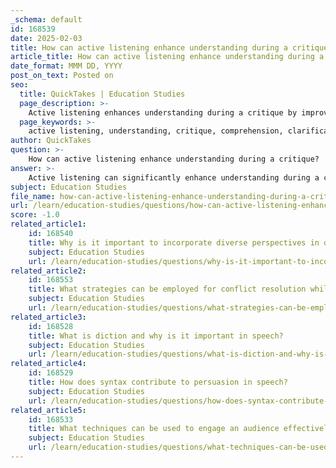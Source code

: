 ```yaml
---
_schema: default
id: 168539
date: 2025-02-03
title: How can active listening enhance understanding during a critique?
article_title: How can active listening enhance understanding during a critique?
date_format: MMM DD, YYYY
post_on_text: Posted on
seo:
  title: QuickTakes | Education Studies
  page_description: >-
    Active listening enhances understanding during a critique by improving comprehension, encouraging clarification, fostering respectful dialogue, facilitating constructive feedback, and promoting empathy, leading to more effective communication.
  page_keywords: >-
    active listening, understanding, critique, comprehension, clarification, respectful dialogue, constructive feedback, empathy, communication, productive discussions
author: QuickTakes
question: >-
    How can active listening enhance understanding during a critique?
answer: >-
    Active listening can significantly enhance understanding during a critique in several ways:\n\n1. **Enhances Comprehension**: Active listening involves fully concentrating on the speaker's words, which allows the listener to grasp not only the content of the critique but also the emotions and intentions behind it. This deeper understanding enables the listener to respond more thoughtfully and relevantly, leading to clearer communication.\n\n2. **Encourages Clarification**: By actively listening, participants can ask clarifying questions and summarize what has been said. This practice ensures that the listener accurately understands the critique and invites further elaboration from the speaker, which can lead to richer discussions and a more comprehensive understanding of the feedback.\n\n3. **Fosters Respectful Dialogue**: Demonstrating engagement through active listening shows respect for the speaker's perspective. This respect creates a more open and collaborative environment, which is essential for productive critiques, especially when differing opinions are present. It encourages a culture where participants feel valued and are more likely to share their thoughts openly.\n\n4. **Facilitates Constructive Feedback**: Active listening allows for the delivery and reception of constructive feedback in a considerate manner. When listeners are fully engaged, they can better understand the emotions and motivations behind the critique, making them more receptive to the feedback and more likely to act on it.\n\n5. **Promotes Empathy**: Active listening is closely linked to empathy, as it requires individuals to engage with the speaker's message on a deeper level. By understanding the speaker's perspective, listeners can bridge gaps between differing opinions and foster a more inclusive environment during critiques.\n\nIn summary, active listening enhances understanding during a critique by promoting comprehension, encouraging clarification, fostering respectful dialogue, facilitating constructive feedback, and promoting empathy. These elements are crucial for effective communication and can lead to more meaningful and productive discussions.
subject: Education Studies
file_name: how-can-active-listening-enhance-understanding-during-a-critique.md
url: /learn/education-studies/questions/how-can-active-listening-enhance-understanding-during-a-critique
score: -1.0
related_article1:
    id: 168540
    title: Why is it important to incorporate diverse perspectives in discussions?
    subject: Education Studies
    url: /learn/education-studies/questions/why-is-it-important-to-incorporate-diverse-perspectives-in-discussions
related_article2:
    id: 168553
    title: What strategies can be employed for conflict resolution while maintaining respectful dialogue?
    subject: Education Studies
    url: /learn/education-studies/questions/what-strategies-can-be-employed-for-conflict-resolution-while-maintaining-respectful-dialogue
related_article3:
    id: 168528
    title: What is diction and why is it important in speech?
    subject: Education Studies
    url: /learn/education-studies/questions/what-is-diction-and-why-is-it-important-in-speech
related_article4:
    id: 168529
    title: How does syntax contribute to persuasion in speech?
    subject: Education Studies
    url: /learn/education-studies/questions/how-does-syntax-contribute-to-persuasion-in-speech
related_article5:
    id: 168533
    title: What techniques can be used to engage an audience effectively?
    subject: Education Studies
    url: /learn/education-studies/questions/what-techniques-can-be-used-to-engage-an-audience-effectively
---
```


&nbsp;